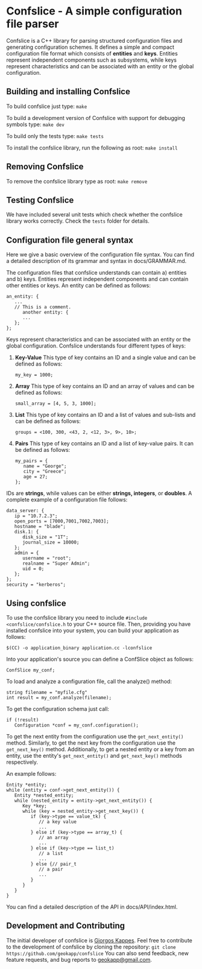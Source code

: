 Confslice - A simple configuration file parser
==============================================

Confslice is a C++ library for parsing structured configuration files 
and generating configuration schemes. It defines a simple and compact
configuration file format which consists of **entities** and **keys**. Entities
represent independent components such as subsystems, while keys represent
characteristics and can be associated with an entity or the global 
configuration. 


Building and installing Confslice
---------------------------------

To build confslice just type:
   `make`

To build a development version of Confslice with support for debugging 
symbols type:
   `make dev`

To build only the tests type:
   `make tests`

To install the confslice library, run the following as root:
   `make install`
	

Removing Confslice
------------------

To remove the confslice library type as root:
   `make remove`


Testing Confslice
-----------------

We have included several unit tests which check whether the confslice library
works correctly. Check the `tests` folder for details.


Configuration file general syntax
---------------------------------

Here we give a basic overview of the configuration file syntax. You can find
a detailed description of its grammar and syntax in docs/GRAMMAR.md.

The configuration files that confslice understands can contain a) entities and
b) keys. Entities represent independent components and can contain other entities
or keys. An entity can be defined as follows:


```
an_entity: {
   ...
   // This is a comment.
      another entity: {
      ...
   };
};
```

Keys represent characteristics and can be associated with an entity or the 
global configuration. Confslice understands four different types of keys:

1. **Key-Value**
   This type of key contains an ID and a single value and can be defined as 
   follows:

   `my_key = 1000;`

2. **Array**
   This type of key contains an ID and an array of values and can be defined 
   as follows:

   `small_array = [4, 5, 3, 1000];`

3. **List**
   This type of key contains an ID and a list of values and sub-lists and can 
   be defined as follows:

   `groups = <100, 300, <43, 2, <12, 3>, 9>, 10>;`

4. **Pairs**
   This type of key contains an ID and a list of key-value pairs. It can be 
   defined as follows:

   ```
   my_pairs = {
      name = "George";
      city = "Greece";
      age = 27;
   };
   ````

IDs are **strings**, while values can be either **strings, integers**, or **doubles**. 
A complete example of a configuration file follows:

```
data_server: {
   ip = "10.7.2.3";
   open_ports = [7000,7001,7002,7003];
   hostname = "blade";
   disk.1: {
      disk_size = "1T";
      journal_size = 10000;
   };
   admin = {
      username = "root";
      realname = "Super Admin";
      uid = 0;
   };
};
security = "kerberos";
```


Using confslice
---------------

To use the confslice library you need to include `#include <confslice/confslice.h`
to your C++ source file. Then, providing you have installed confslice into your 
system, you can build your application as follows:
   
   `$(CC) -o application_binary application.cc -lconfslice`

Into your application's source you can define a ConfSlice object as follows:

   `ConfSlice my_conf;`

To load and analyze a configuration file, call the analyze() method:

   ```
   string filename = "myfile.cfg"
   int result = my_conf.analyze(filename);
   ```

To get the configuration schema just call:

   ```
   if (!result)
      Configuration *conf = my_conf.configuration();
   ```

To get the next entity from the configuration use the `get_next_entity()`
method. Similarly, to get the next key from the configuration use the `get_next_key()`
method. Additionally, to get a nested entity or a key from an entity, use the entity's
`get_next_entity()` and `get_next_key()` methods respectively.

An example follows:
   
   ```
   Entity *entity;
   while (entity = conf->get_next_entity()) {
      Entity *nested_entity;
      while (nested_entity = entity->get_next_entity()) {
         Key *key;
         while (key = nested_entity->get_next_key()) {
            if (key->type == value_tk) {
               // a key value
               ...
            } else if (key->type == array_t) {
               // an array
               ...
            } else if (key->type == list_t)
               // a list
               ...
            } else {// pair_t
               // a pair
               ...
            }
         }
      }
   }
   ```

You can find a detailed description of the API in docs/API/index.html.

Development and Contributing
----------------------------

The initial developer of confslice is [Giorgos Kappes](http://cs.uoi.gr/~gkappes). Feel free to contribute to
the development of confslice by cloning the repository: 
`git clone https://github.com/geokapp/confslice`
You can also send feedback, new feature requests, and bug reports to 
<geokapp@gmail.com>.
